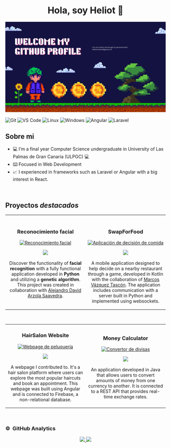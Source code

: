 <div align="center">
<h1 align="center">Hola, soy Heliot 👋</h1>
</div>
<img src="./presentation.png">

![Git](https://img.shields.io/badge/Git-F05032?style=for-the-badge&logo=git&logoColor=white)
![VS Code](https://img.shields.io/badge/VS%20Code-007ACC?style=for-the-badge&logo=visualstudiocode&logoColor=white)
![Linux](https://img.shields.io/badge/Linux-FCC624?style=for-the-badge&logo=linux&logoColor=black)
![Windows](https://img.shields.io/badge/Windows-0078D6?style=for-the-badge&logo=windows&logoColor=white)
![Angular](https://img.shields.io/badge/Angular-DD0031?style=for-the-badge&logo=angular&logoColor=white)
![Laravel](https://img.shields.io/badge/Laravel-FF2D20?style=for-the-badge&logo=laravel&logoColor=white)

## Sobre mi

- 💻 I’m a final year Computer Science undergraduate in University of Las Palmas de Gran Canaria (ULPGC) 💻 
- ⌨️ Focused in Web Development
- 📈 I experienced in frameworks such as Laravel or Angular with a big interest in React.
<br>

## Proyectos *destacados*
<table>
<tr>
<td width="50%">
<h3 align="center">Reconocimiento facial</h3>
<div align="center">
<a href="https://github.com/HeliotGonzalez/Trabajo_Final_VC" target="_blank"><img src="https://github.com/HeliotGonzalez/Trabajo_Final_VC/blob/main/assets/img/model.png" width="400" alt="Reconocimiento facial"></a>
<p>
<a href="https://github.com/HeliotGonzalez/Trabajo_Final_VC?tab=readme-ov-file" target="_blank">
<img src="https://img.shields.io/badge/CÓDIGO-1E90FF?style=for-the-badge&logo=github&logoColor=white">

</a>
</p>
<p>Discover the functionality of <strong>facial recognition</strong> with a fully functional application developed in <strong>Python</strong> and utilizing a <strong>genetic algorithm</strong>. This project was created in collaboration with <a href="https://github.com/AlejandroDavidArzolaSaavedra" target="_blank">Alejandro David Arzola Saavedra</a>.</p>
</div>
                                                                                      
</td>

<td width="50%">
               <br>
<h3 align="center">SwapForFood</h3>
<div align="center">                                       
<a href="https://github.com/HeliotGonzalez/SwapForFood?tab=readme-ov-file" target="_blank"><img src="https://img.freepik.com/vector-gratis/fondo-degradado-ui-ux_23-2149024129.jpg?t=st=1737029681~exp=1737033281~hmac=232d00d780bc79272b8ab3ba1e38ba7291b2b747b8a568769cc3116a7f3b5265&w=1380" width="400" alt="Aplicación de decisión de comida"></a>
<br>
<p>
<a href="https://github.com/HeliotGonzalez/SwapForFood" target="_blank">
<img src="https://img.shields.io/badge/CÓDIGO-000?style=for-the-badge&color=ff00f4&logo=github&logoColor=white">
</a>
</p>
<p>A mobile application designed to help decide on a nearby restaurant through a game, developed in Kotlin with the collaboration of <a href="https://github.com/DerKom" target="_blank">Marcos Vázquez Tascón</a>. The application includes communication with a server built in Python and implemented using websockets.</p>
</div>                                                             
</table>                                                                                 
</div>
<br>

<table>
<tr>
<td width="50%">
<h3 align="center">HairSalon Website</h3>
<div align="center">
<a href="https://github.com/Acnolend/HairSalonWebSite" target="_blank"><img src="https://cdn.pixabay.com/photo/2021/11/23/20/20/hairdresser-6819532_1280.png" width="400" alt="Webpage de peluquería"></a>
<p>
<a href="https://github.com/Acnolend/HairSalonWebSite" target="_blank">
<img src="https://img.shields.io/badge/CÓDIGO-708090?style=for-the-badge&logo=github&logoColor=white">
</a>
</p>
<p>A webpage I contributed to. It's a hair salon platform where users can explore the most popular haircuts and book an appointment. This webpage was built using Angular and is connected to Firebase, a non-relational database.</p>
</div>
                                                                                      
</td>       

<td width="50%">
<h3 align="center">Money Calculator</h3>
<div align="center">
<a href="https://github.com/HeliotGonzalez/MoneyCalculator" target="_blank"><img src="https://img.freepik.com/vector-gratis/ilustracion-personajes-intercambiando-moneda_53876-37251.jpg?t=st=1737030680~exp=1737034280~hmac=281ab211d4ec2875912ff6eda894bf456bf8c6502a29dcf9ec655b469039dce7&w=996" width="400" alt="Convertor de divisas"></a>
<p>
<a href="https://github.com/HeliotGonzalez/MoneyCalculator" target="_blank">
<img src="https://img.shields.io/badge/CÓDIGO-98FB98?style=for-the-badge&logo=github&logoColor=black">
</a>
</p>
<p>An application developed in Java that allows users to convert amounts of money from one currency to another. It is connected to a REST API that provides real-time exchange rates.</p>
</div>
                                                                                      
</td>  
</table>                                                                                 
</div>
<br>

### ⚙️ &nbsp;GitHub Analytics

<p align="center">
<a href="https://github.com/HeliotGonzalez">
  <img height="180em" src="https://github-readme-stats-eight-theta.vercel.app/api?username=HeliotGonzalez&show_icons=true&theme=algolia&include_all_commits=true&count_private=true"/>
  <img height="180em" src="https://github-readme-stats-eight-theta.vercel.app/api/top-langs/?username=HeliotGonzalez&layout=compact&langs_count=8&theme=algolia"/>
</a>
</p>
